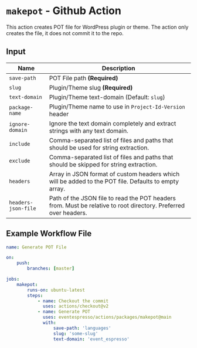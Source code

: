 # `makepot` - **Github Action**

This action creates POT file for WordPress plugin or theme. The action only creates the file, it does not commit it to the repo.

## Input

| Name                | Description                                                                                                     |
| ------------------- | --------------------------------------------------------------------------------------------------------------- |
| `save-path`         | POT File path **(Required)**                                                                                    |
| `slug`              | Plugin/Theme slug **(Required)**                                                                                |
| `text-domain`       | Plugin/Theme text-domain (Default: `slug`)                                                                      |
| `package-name`      | Plugin/Theme name to use in `Project-Id-Version` header                                                         |
| `ignore-domain`     | Ignore the text domain completely and extract strings with any text domain.                                     |
| `include`           | Comma-separated list of files and paths that should be used for string extraction.                              |
| `exclude`           | Comma-separated list of files and paths that should be skipped for string extraction.                           |
| `headers`           | Array in JSON format of custom headers which will be added to the POT file. Defaults to empty array.            |
| `headers-json-file` | Path of the JSON file to read the POT headers from. Must be relative to root directory. Preferred over headers. |

## Example Workflow File

```yaml
name: Generate POT File

on:
    push:
        branches: [master]

jobs:
    makepot:
        runs-on: ubuntu-latest
        steps:
            - name: Checkout the commit
              uses: actions/checkout@v2
            - name: Generate POT
              uses: eventespresso/actions/packages/makepot@main
              with:
                  save-path: 'languages'
                  slug: 'some-slug'
                  text-domain: 'event_espresso'
```

